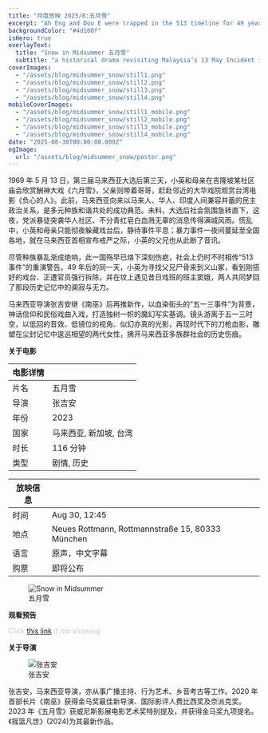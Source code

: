 ```yaml
---
title: "月度放映 2025/8:五月雪"
excerpt: "Ah Eng and Dou E were trapped in the 513 timeline for 49 years. Post-election tensions rose in 1969 Cantonese street opera Snow in June was performed in a Kuala Lumpur neighborhood, with Dou E played by the troupe master. During a riot, Ah Eng and her mother sought refuge in the troupe, losing contact with her brother and father. In 2018, Ah Eng returned to Kuala Lumpur where she met Dou E in the cemetery."
backgroundColor: "#4d100f"
isHero: true
overlayText:
  title: "Snow in Midsummer 五月雪"
  subtitle: "a historical drama revisiting Malaysia’s 13 May Incident in 1969 and its lingering scars"
coverImages:
  - "/assets/blog/midsummer_snow/still1.png"
  - "/assets/blog/midsummer_snow/still2.png"
  - "/assets/blog/midsummer_snow/still3.png"
  - "/assets/blog/midsummer_snow/still4.png"
mobileCoverImages:
  - "/assets/blog/midsummer_snow/still1_mobile.png"
  - "/assets/blog/midsummer_snow/still2_mobile.png"
  - "/assets/blog/midsummer_snow/still3_mobile.png"
  - "/assets/blog/midsummer_snow/still4_mobile.png"
date: "2025-08-30T00:00:00.000Z"
ogImage:
  url: "/assets/blog/midsummer_snow/poster.png"
---
```


1969 年 5 月 13 日，第三届马来西亚大选后第三天，小英和母亲在吉隆坡某社区庙会欣赏酬神大戏《六月雪》，父亲则带着哥哥，赶赴邻近的大华戏院观赏台湾电影《负心的人》。此前，马来西亚向来以马来人、华人、印度人间兼容并蓄的民主政治关系，是多元种族和谐共处的成功典范。未料，大选后社会氛围急转直下，这夜，党派暴徒突袭华人社区、不分青红皂白血溅无辜的消息传得满城风雨。慌乱中，小英和母亲只能彻夜躲藏戏台后，静待事件平息；暴力事件一夜间蔓延至全国各地，就在马来西亚首相宣布戒严之际，小英的父兄也从此断了音讯。

尽管种族暴乱渐成绝响，此一国殇早已烙下深刻伤疤，社会上仍时不时相传“513 事件”的重演警告。49 年后的同一天，小英为寻找父兄尸骨来到义山冢，看到刚搭好的戏台、正遭官员强行拆除，并在坟上遇见昔日戏班的班主窦娥，两人共同梦回了那段历史记忆中的阒寂与无力。

马来西亚导演张吉安继《南巫》后再推新作，以血染街头的“五一三事件”为背景，神话信仰和民俗戏曲入戏，打造独树一帜的魔幻写实基调。镜头游离于五一三时空，以低回的音效、低镜位的视角、似幻亦真的光影，再现时代下的刀枪血影，雕塑在尘封记忆中逡巡相望的两代女性，拂开马来西亚多族群社会的历史伤痕。

**关于电影**

| 电影详情 |                        |
| -------- | ---------------------- |
| 片名     | 五月雪                 |
| 导演     | 张吉安                 |
| 年份     | 2023                   |
| 国家     | 马来西亚, 新加坡, 台湾 |
| 时长     | 116 分钟               |
| 类型     | 剧情, 历史             |

| 放映信息 |                                                  |
| -------- | ------------------------------------------------ |
| 时间     | Aug 30, 12:45                                    |
| 地点     | Neues Rottmann, Rottmannstraße 15, 80333 München |
| 语言     | 原声，中文字幕                                   |
| 购票     | 即将公布                                         |

<figure>
  <img src="/assets/blog/midsummer_snow/poster.png" alt="Snow in Midsummer" />
  <figcaption>五月雪</figcaption>
</figure>

**观看预告**

<span style="color: #cccccc; font-size: 14px;">Click <a href="https://youtu.be/oZtgGSRTYac?feature=shared" target="_blank" rel="noopener noreferrer" style="text-decoration: underline;">this link</a> if not showing</span>

<div class="youtube-embed" data-video-id="oZtgGSRTYac" data-title="Snow in Midsummer"></div>

**关于导演**

<figure>
  <img src="/assets/blog/midsummer_snow/chongkeataun.png" alt="张吉安" />
  <figcaption>张吉安</figcaption>
</figure>

张吉安，马来西亚导演，亦从事广播主持、行为艺术、乡音考古等工作。2020 年首部长片《南巫》获得金马奖最佳新导演、国际影评人费比西奖及奈派克奖。2023 年《五月雪》获威尼斯影展电影艺术奖特别提及，并获得金马奖九项提名。《摇篮凡世》(2024)为其最新作品。
